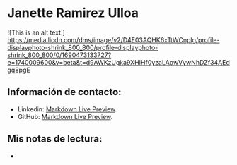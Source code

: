 # Janette Ramirez Ulloa
![This is an alt text.] https://media.licdn.com/dms/image/v2/D4E03AQHK6xTtWCnplg/profile-displayphoto-shrink_800_800/profile-displayphoto-shrink_800_800/0/1690473133727?e=1740009600&v=beta&t=d9AWKzUgka9XHIHf0yzaLAowVywNhDZf34AEdgq8pgE
## Información de contacto:
- Linkedin: [Markdown Live Preview]([https://markdownlivepreview.com/](https://www.linkedin.com/in/janette-ramirez-ulloa-transformacion-digital/)).
- GitHub: [Markdown Live Preview]([https://markdownlivepreview.com/](https://github.com/Janette-Ramirez-Ulloa)).
## Mis notas de lectura:
- 
